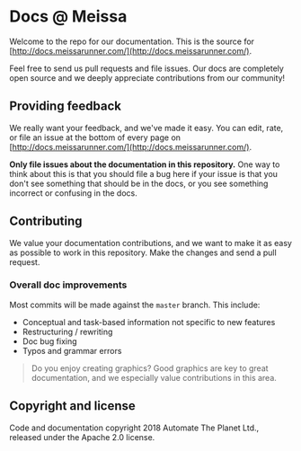 # Docs @ Meissa

Welcome to the repo for our documentation. This is the source for
[http://docs.meissarunner.com/](http://docs.meissarunner.com/).

Feel free to send us pull requests and file issues. Our docs are completely
open source and we deeply appreciate contributions from our community!

## Providing feedback

We really want your feedback, and we've made it easy. You can edit, rate, or
file an issue at the bottom of every page on
[http://docs.meissarunner.com/](http://docs.meissarunner.com/).

**Only file issues about the documentation in this repository.** One way
to think about this is that you should file a bug here if your issue is that you
don't see something that should be in the docs, or you see something incorrect
or confusing in the docs.

## Contributing

We value your documentation contributions, and we want to make it as easy
as possible to work in this repository. Make the changes and send a pull request.


### Overall doc improvements

Most commits will be made against the `master` branch. This include:

- Conceptual and task-based information not specific to new features
- Restructuring / rewriting
- Doc bug fixing
- Typos and grammar errors

>Do you enjoy creating graphics? Good graphics are key to great documentation,
and we especially value contributions in this area.

## Copyright and license

Code and documentation copyright 2018 Automate The Planet Ltd., released under the Apache 2.0 license.
